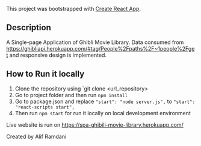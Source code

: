 This project was bootstrapped with [Create React App](https://github.com/facebook/create-react-app).

## Description

A Single-page Application of Ghibli Movie Library. Data consumed from https://ghibliapi.herokuapp.com/#tag/People%2Fpaths%2F~1people%2Fget and responsive design is implemented. 

## How to Run it locally

1. Clone the repository using `git clone  <url_repository>
2. Go to project folder and then run `npm install`
3. Go to package.json and replace `"start": "node server.js",` to `"start": "react-scripts start",`
3. Then run `npm start` for run it locally on local development environment

Live website is run on https://spa-ghibili-movie-library.herokuapp.com/

Created by Alif Ramdani
